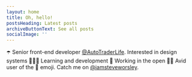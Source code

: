 ```yaml
---
layout: home
title: Oh, hello!
postsHeading: Latest posts
archiveButtonText: See all posts
socialImage: ''
---
```

☂️ Senior front-end developer [@AutoTraderLife](https://twitter.com/AutoTraderLife). Interested in design systems 👩🏻‍🎤 Learning and development 🦄 Working in the open 🤳🏻 Avid user of the 🤔 emoji. Catch me on [@iamsteveworsley](https://twitter.com/@iamsteveworsley).